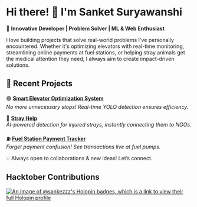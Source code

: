 # Hi there! 👋 I'm Sanket Suryawanshi  

🚀 **Innovative Developer | Problem Solver | ML & Web Enthusiast**  

I love building projects that solve real-world problems I've personally encountered. Whether it's optimizing elevators with real-time monitoring, streamlining online payments at fuel stations, or helping stray animals get the medical attention they need, I always aim to create impact-driven solutions.  


## 📌 Recent Projects  
🟢 **[Smart Elevator Optimization System]([https://github.com/sankezzz/smart-elevator](https://github.com/sankezzz/Elevator-Optimization))**  
   *No more unnecessary stops! Real-time YOLO detection ensures efficiency.*  

🐾 **[Stray Help](https://github.com/sankezzz/stray-help)**  
   *AI-powered detection for injured strays, instantly connecting them to NGOs.*  

⛽ **[Fuel Station Payment Tracker](https://github.com/sankezzz/fuel-payment-tracker)**  
   *Forget payment confusion! See transactions live at fuel pumps.*   

💡 Always open to collaborations & new ideas! Let’s connect.  

## Hacktober Contributions
[![An image of @sankezzz's Holopin badges, which is a link to view their full Holopin profile](https://holopin.me/sankezzz)](https://holopin.io/@sankezzz)


<!--
**sankezzz/sankezzz** is a ✨ _special_ ✨ repository because its `README.md` (this file) appears on your GitHub profile.

Here are some ideas to get you started:

- 🔭 I’m currently working on ...
- 🌱 I’m currently learning ...
- 👯 I’m looking to collaborate on ...
- 🤔 I’m looking for help with ...
- 💬 Ask me about ...
- 📫 How to reach me: ...
- 😄 Pronouns: ...
- ⚡ Fun fact: ...
-->
